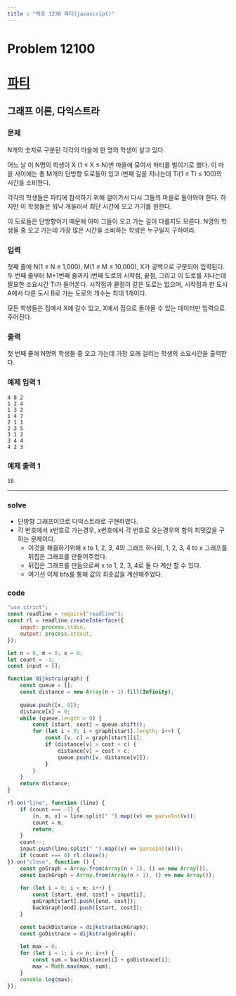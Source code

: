 ```yaml
---
title : "백준 1238 파티(javascript)"
---
```

# Problem 12100

# [파티](https://www.acmicpc.net/problem/1238)

## 그래프 이론, 다익스트라

### 문제

N개의 숫자로 구분된 각각의 마을에 한 명의 학생이 살고 있다.

어느 날 이 N명의 학생이 X (1 ≤ X ≤ N)번 마을에 모여서 파티를 벌이기로 했다. 이 마을 사이에는 총 M개의 단방향 도로들이 있고 i번째 길을 지나는데 Ti(1 ≤ Ti ≤ 100)의 시간을 소비한다.

각각의 학생들은 파티에 참석하기 위해 걸어가서 다시 그들의 마을로 돌아와야 한다. 하지만 이 학생들은 워낙 게을러서 최단 시간에 오고 가기를 원한다.

이 도로들은 단방향이기 때문에 아마 그들이 오고 가는 길이 다를지도 모른다. N명의 학생들 중 오고 가는데 가장 많은 시간을 소비하는 학생은 누구일지 구하여라.

### 입력

첫째 줄에 N(1 ≤ N ≤ 1,000), M(1 ≤ M ≤ 10,000), X가 공백으로 구분되어 입력된다. 두 번째 줄부터 M+1번째 줄까지 i번째 도로의 시작점, 끝점, 그리고 이 도로를 지나는데 필요한 소요시간 Ti가 들어온다. 시작점과 끝점이 같은 도로는 없으며, 시작점과 한 도시 A에서 다른 도시 B로 가는 도로의 개수는 최대 1개이다.

모든 학생들은 집에서 X에 갈수 있고, X에서 집으로 돌아올 수 있는 데이터만 입력으로 주어진다.

### 출력

첫 번째 줄에 N명의 학생들 중 오고 가는데 가장 오래 걸리는 학생의 소요시간을 출력한다.

### 예제 입력 1
```
4 8 2
1 2 4
1 3 2
1 4 7
2 1 1
2 3 5
3 1 2
3 4 4
4 2 3
```
### 예제 출력 1
```
10
```
---
### solve
- 단방향 그래프이므로 다익스트라로 구현하였다.
- 각 번호에서 x번호로 가는경우, x번호에서 각 번호로 오는경우의 합의 최댓값을 구하는 문제이다.
    - 이것을 해결하기위해 x to 1, 2, 3, 4의 그래프 하나와, 1, 2, 3, 4 to x 그래프를 뒤집은 그래프를 만들어주었다.
    - 뒤집은 그래프를 만듬으로써 x to 1, 2, 3, 4로 둘 다 계산 할 수 있다.
    - 여기선 이제 bfs를 통해 값의 최솟값을 계산해주었다.

###  code

```javascript
"use strict";
const readline = require("readline");
const rl = readline.createInterface({
    input: process.stdin,
    output: process.stdout,
});

let n = 0, m = 0, x = 0;
let count = -1;
const input = [];

function dijkstra(graph) {
    const queue = [];
    const distance = new Array(n + 1).fill(Infinity);
    
    queue.push([x, 0]);
    distance[x] = 0;
    while (queue.length > 0) {
        const [start, cost] = queue.shift();
        for (let i = 0; i < graph[start].length; i++) {
            const [v, c] = graph[start][i];
            if (distance[v] > cost + c) {
                distance[v] = cost + c;
                queue.push([v, distance[v]]);
            }
        }
    }
    return distance;
}

rl.on("line", function (line) {
    if (count === -1) {
        [n, m, x] = line.split(" ").map((v) => parseInt(v));
        count = m;
        return;
    }
    count--;
    input.push(line.split(" ").map((v) => parseInt(v)));
    if (count === 0) rl.close();
}).on("close", function () {
    const goGraph = Array.from(Array(n + 1), () => new Array());
    const backGraph = Array.from(Array(n + 1), () => new Array());
    
    for (let i = 0; i < m; i++) {
        const [start, end, cost] = input[i];
        goGraph[start].push([end, cost]);
        backGraph[end].push([start, cost]);
    }

    const backDistance = dijkstra(backGraph);
    const goDistnace = dijkstra(goGraph);
    
    let max = 0;
    for (let i = 1; i <= n; i++) {
        const sum = backDistance[i] + goDistnace[i];
        max = Math.max(max, sum);
    }
    console.log(max);
});
```